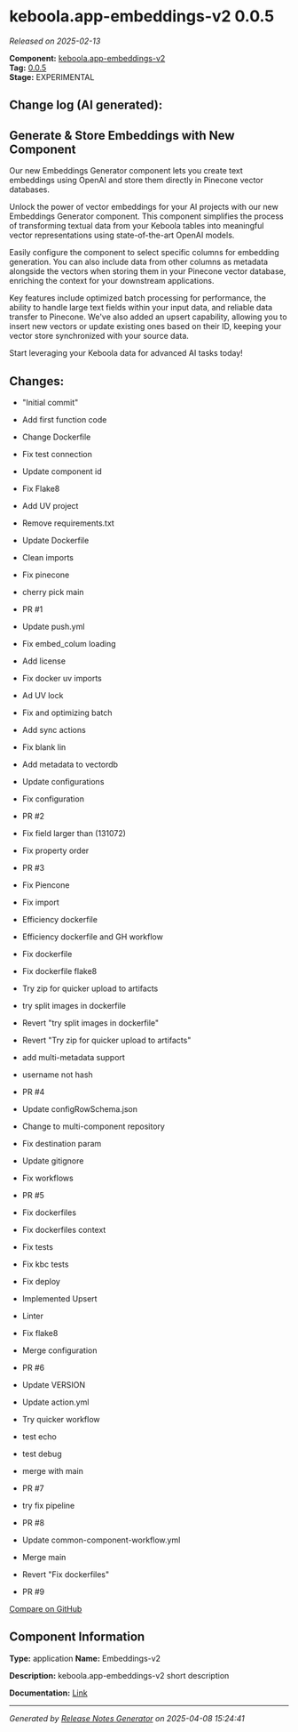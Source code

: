 #  keboola.app-embeddings-v2 0.0.5

_Released on 2025-02-13_

**Component:** [keboola.app-embeddings-v2](https://github.com/keboola/component-embeddings-v2)  
**Tag:** [0.0.5](https://github.com/keboola/component-embeddings-v2/releases/tag/0.0.5)  
**Stage:** EXPERIMENTAL


## Change log (AI generated):
## Generate & Store Embeddings with New Component
Our new Embeddings Generator component lets you create text embeddings using OpenAI and store them directly in Pinecone vector databases.

Unlock the power of vector embeddings for your AI projects with our new Embeddings Generator component. This component simplifies the process of transforming textual data from your Keboola tables into meaningful vector representations using state-of-the-art OpenAI models.

Easily configure the component to select specific columns for embedding generation. You can also include data from other columns as metadata alongside the vectors when storing them in your Pinecone vector database, enriching the context for your downstream applications.

Key features include optimized batch processing for performance, the ability to handle large text fields within your input data, and reliable data transfer to Pinecone. We've also added an upsert capability, allowing you to insert new vectors or update existing ones based on their ID, keeping your vector store synchronized with your source data.

Start leveraging your Keboola data for advanced AI tasks today!



## Changes:



- "Initial commit" 




- Add first function code 




- Change Dockerfile 




- Fix test connection 




- Update component id 




- Fix Flake8 




- Add UV project 




- Remove requirements.txt 




- Update Dockerfile 




- Clean imports 




- Fix pinecone 




- cherry pick main 




- PR #1 




- Update push.yml 






- Fix embed_colum loading 




- Add license 




- Fix docker uv imports 




- Ad UV lock 




- Fix and optimizing batch 




- Add sync actions 




- Fix blank lin 




- Add metadata to vectordb 




- Update configurations 




- Fix configuration 




- PR #2 








- Fix field larger than (131072) 




- Fix property order 






- PR #3 




- Fix Piencone 




- Fix import 




- Efficiency dockerfile 




- Efficiency dockerfile and GH workflow 






- Fix dockerfile 




- Fix dockerfile flake8 




- Try zip for quicker upload to artifacts 




- try split images in dockerfile 




- Revert "try split images in dockerfile" 




- Revert "Try zip for quicker upload to artifacts" 




- add multi-metadata support 




- username not hash 








- PR #4 




- Update configRowSchema.json 




- Change to multi-component repository 




- Fix destination param 




- Update gitignore 




- Fix workflows 






- PR #5 








- Fix dockerfiles 






- Fix dockerfiles context 






- Fix tests 




- Fix kbc tests 




- Fix deploy 






- Implemented Upsert 




- Linter 




- Fix flake8 




- Merge configuration 




- PR #6 




- Update VERSION 






- Update action.yml 








- Try quicker workflow 




- test echo 




- test debug 






- merge with main 




- PR #7 




- try fix pipeline 




- PR #8 








- Update common-component-workflow.yml 
















- Merge main 






- Revert "Fix dockerfiles" 






- PR #9 







[Compare on GitHub](https://github.com/keboola/component-embeddings-v2/compare/initial...0.0.5)



## Component Information
**Type:** application
**Name:** Embeddings-v2

**Description:** keboola.app-embeddings-v2 short description


**Documentation:** [Link](https://github.com/keboola/component-embeddings-v2/blob/master/README.md)



---
_Generated by [Release Notes Generator](https://github.com/keboola/release-notes-generator)
on 2025-04-08 15:24:41_